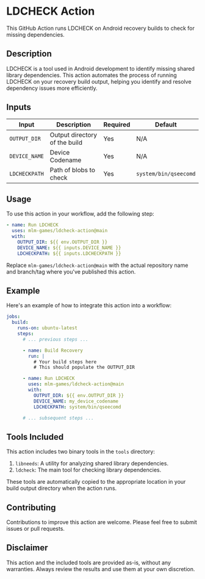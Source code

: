 # LDCHECK Action

This GitHub Action runs LDCHECK on Android recovery builds to check for missing dependencies.

## Description

LDCHECK is a tool used in Android development to identify missing shared library dependencies. This action automates the process of running LDCHECK on your recovery build output, helping you identify and resolve dependency issues more efficiently.

## Inputs

| Input | Description | Required | Default |
|-------|-------------|----------|---------|
| `OUTPUT_DIR` | Output directory of the build | Yes | N/A |
| `DEVICE_NAME` | Device Codename | Yes | N/A |
| `LDCHECKPATH` | Path of blobs to check | Yes | `system/bin/qseecomd` |

## Usage

To use this action in your workflow, add the following step:

```yaml
- name: Run LDCHECK
  uses: mlm-games/ldcheck-action@main
  with:
    OUTPUT_DIR: ${{ env.OUTPUT_DIR }}
    DEVICE_NAME: ${{ inputs.DEVICE_NAME }}
    LDCHECKPATH: ${{ inputs.LDCHECKPATH }}
```

Replace `mlm-games/ldcheck-action@main` with the actual repository name and branch/tag where you've published this action.

## Example

Here's an example of how to integrate this action into a workflow:

```yaml
jobs:
  build:
    runs-on: ubuntu-latest
    steps:
      # ... previous steps ...

      - name: Build Recovery
        run: |
          # Your build steps here
          # This should populate the OUTPUT_DIR

      - name: Run LDCHECK
        uses: mlm-games/ldcheck-action@main
        with:
          OUTPUT_DIR: ${{ env.OUTPUT_DIR }}
          DEVICE_NAME: my_device_codename
          LDCHECKPATH: system/bin/qseecomd

      # ... subsequent steps ...
```

## Tools Included

This action includes two binary tools in the `tools` directory:

1. `libneeds`: A utility for analyzing shared library dependencies.
2. `ldcheck`: The main tool for checking library dependencies.

These tools are automatically copied to the appropriate location in your build output directory when the action runs.


## Contributing

Contributions to improve this action are welcome. Please feel free to submit issues or pull requests.

## Disclaimer

This action and the included tools are provided as-is, without any warranties. Always review the results and use them at your own discretion.
